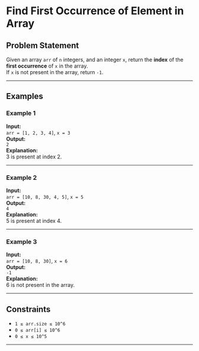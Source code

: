 # Find First Occurrence of Element in Array

## Problem Statement

Given an array `arr` of `n` integers, and an integer `x`, return the **index** of the **first occurrence** of `x` in the array.  
If `x` is not present in the array, return `-1`.

---

## Examples

### Example 1  
**Input:**  
`arr = [1, 2, 3, 4]`, `x = 3`  
**Output:**  
`2`  
**Explanation:**  
3 is present at index 2.

---

### Example 2  
**Input:**  
`arr = [10, 8, 30, 4, 5]`, `x = 5`  
**Output:**  
`4`  
**Explanation:**  
5 is present at index 4.

---

### Example 3  
**Input:**  
`arr = [10, 8, 30]`, `x = 6`  
**Output:**  
`-1`  
**Explanation:**  
6 is not present in the array.

---

## Constraints

- `1 ≤ arr.size ≤ 10^6`
- `0 ≤ arr[i] ≤ 10^6`
- `0 ≤ x ≤ 10^5`

---
